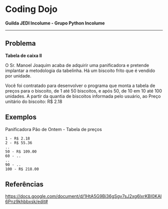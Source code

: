 # Coding Dojo

**Guilda JEDI Incolume - Grupo Python Incolume**

---

## Problema

**Tabela de caixa II**

O Sr. Manoel Joaquim acaba de adquirir uma panificadora e pretende implantar a metodologia da tabelinha. Há um biscoito frito que é vendido por unidade.

Você foi contratado para desenvolver o programa que monta a tabela de preços para o biscoito, de 1 até 50 biscoitos, e após 50, de 10 em 10 até 100 unidades. A partir da quantia de biscoitos informada pelo usuário, ao Preço unitário do biscoito: R$ 2.18

## Exemplos

Panificadora Pão de Ontem - Tabela de preços
```
1 - R$ 2.18
2 - R$ 55.36
..
50 - R$ 109.00
60 - ..
..
90 - ..
100 - R$ 218.00
```

## Referências

https://docs.google.com/document/d/1HtA5G9Bi36gSgv7sJ2xg6lxrKBI0KAl6Pnz9khbbxsk/edit#

